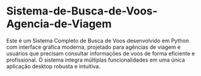 # Sistema-de-Busca-de-Voos-Agencia-de-Viagem
Este é um Sistema Completo de Busca de Voos desenvolvido em Python com interface gráfica moderna, projetado para agências de viagem e usuários que precisam consultar informações de voos de forma eficiente e profissional. O sistema integra múltiplas funcionalidades em uma única aplicação desktop robusta e intuitiva.
